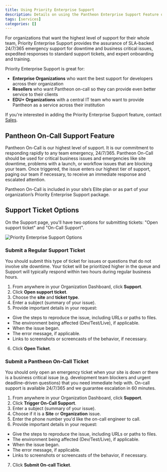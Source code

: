 ```yaml
---
title: Using Priority Enterprise Support
description: Details on using the Pantheon Enterprise Support Feature on your Drupal and WordPress sites.
tags: [services]
categories: []
---
```


For organizations that want the highest level of support for their whole team, Priority Enterprise Support provides the assurance of SLA-backed 24/7/365 emergency support for downtime and business critical issues, expedited responses to standard support tickets, and expert onboarding and training.

Priority Enterprise Support is great for:

- **Enterprise Organizations** who want the best support for developers across their organization
- **Resellers** who want Pantheon on-call so they can provide even better service to their clients
- **EDU+ Organizations** with a central IT team who want to provide Pantheon as a service across their institution

If you're interested in adding the Priority Enterprise Support feature, contact [Sales](https://pantheon.io/contact-us).

## Pantheon On-Call Support Feature
Pantheon On-Call is our highest level of support. It is our commitment to responding rapidly to any team emergency, 24/7/365. Pantheon On-Call should be used for critical business issues and emergencies like site downtime, problems with a launch, or workflow issues that are blocking your team. Once triggered, the issue enters our highest tier of support, paging our team if necessary, to receive an immediate response and escalated attention.

Pantheon On-Call is included in your site’s Elite plan or as part of your organization’s Priority Enterprise Support package.

## Support Ticket Options
On the Support page, you'll have two options for submitting tickets: "Open support ticket" and "On-Call Support".

![Priority Enterprise Support Options](/source/docs/assets/images/dashboard/pes-options.png)

### Submit a Regular Support Ticket
You should submit this type of ticket for issues or questions that do not involve site downtime. Your ticket will be prioritized higher in the queue and Support will typically respond within two hours during regular business hours.

1. From anywhere in your Organization Dashboard, click **Support**.
2. Click **Open support ticket**.
3. Choose the **site** and **ticket type**.
4. Enter a subject (summary of your issue).
5. Provide important details in your request:
 - Give the steps to reproduce the issue, including URLs or paths to files.
 - The environment being affected (Dev/Test/Live), if applicable.
 - When the issue began.
 - The error message, if applicable.
 - Links to screenshots or screencasts of the behavior, if necessary.
6. Click **Open Ticket**.

### Submit a Pantheon On-Call Ticket
You should only open an emergency ticket when your site is down or there is a business critical issue (e.g. development team blockers and urgent deadline-driven questions) that you need immediate help with. On-call support is available 24/7/365 and we guarantee escalation in 60 minutes.

1. From anywhere in your Organization Dashboard, click **Support**.
2. Click **Trigger On-Call Support**.
3. Enter a subject (summary of your issue).
4. Choose if it is a **Site** or **Organization** issue.
5. Enter the phone number you'd like the on-call engineer to call.
6. Provide important details in your request:
 - Give the steps to reproduce the issue, including URLs or paths to files.
 - The environment being affected (Dev/Test/Live), if applicable.
 - When the issue began.
 - The error message, if applicable.
 - Links to screenshots or screencasts of the behavior, if necessary.
7. Click **Submit On-call Ticket**.
